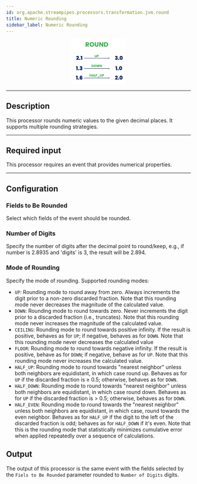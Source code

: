 ```yaml
---
id: org.apache.streampipes.processors.transformation.jvm.round
title: Numeric Rounding
sidebar_label: Numeric Rounding
---
```


<!--
  ~ Licensed to the Apache Software Foundation (ASF) under one or more
  ~ contributor license agreements.  See the NOTICE file distributed with
  ~ this work for additional information regarding copyright ownership.
  ~ The ASF licenses this file to You under the Apache License, Version 2.0
  ~ (the "License"); you may not use this file except in compliance with
  ~ the License.  You may obtain a copy of the License at
  ~
  ~    http://www.apache.org/licenses/LICENSE-2.0
  ~
  ~ Unless required by applicable law or agreed to in writing, software
  ~ distributed under the License is distributed on an "AS IS" BASIS,
  ~ WITHOUT WARRANTIES OR CONDITIONS OF ANY KIND, either express or implied.
  ~ See the License for the specific language governing permissions and
  ~ limitations under the License.
  ~
  -->



<p align="center">
    <img src="/img/pipeline-elements/org.apache.streampipes.processors.transformation.jvm.round/icon.png" width="150px;" class="pe-image-documentation"/>
</p>

***

## Description

This processor rounds numeric values to the given decimal places.
It supports multiple rounding strategies.

***

## Required input

This processor requires an event that provides numerical properties.

***

## Configuration

### Fields to Be Rounded

Select which fields of the event should be rounded.

### Number of Digits

Specify the number of digits after the decimal point to round/keep, e.g., if number is 2.8935 and 'digits' is 3,
the result will be 2.894.

### Mode of Rounding

Specify the mode of rounding. 
Supported rounding modes:
* `UP`: Rounding mode to round away from zero. Always increments the digit prior to a non-zero discarded fraction. Note that this rounding mode never decreases the magnitude of the calculated value.
* `DOWN`: Rounding mode to round towards zero. Never increments the digit prior to a discarded fraction (i.e., truncates). Note that this rounding mode never increases the magnitude of the calculated value.
* `CEILING`: Rounding mode to round towards positive infinity. If the result is positive, behaves as for `UP`; if negative, behaves as for `DOWN`. Note that this rounding mode never decreases the calculated value
* `FLOOR`: Rounding mode to round towards negative infinity. If the result is positive, behave as for `DOWN`; if negative, behave as for `UP`. Note that this rounding mode never increases the calculated value.
* `HALF_UP`: Rounding mode to round towards "nearest neighbor" unless both neighbors are equidistant, in which case round up. Behaves as for `UP` if the discarded fraction is ≥ 0.5; otherwise, behaves as for `DOWN`.
* `HALF_DOWN`: Rounding mode to round towards "nearest neighbor" unless both neighbors are equidistant, in which case round down. Behaves as for `UP` if the discarded fraction is > 0.5; otherwise, behaves as for `DOWN`.
* `HALF_EVEN`: Rounding mode to round towards the "nearest neighbor" unless both neighbors are equidistant, in which case, round towards the even neighbor. Behaves as for `HALF_UP` if the digit to the left of the discarded fraction is odd; behaves as for `HALF_DOWN` if it's even. Note that this is the rounding mode that statistically minimizes cumulative error when applied repeatedly over a sequence of calculations.

## Output

The output of this processor is the same event with the fields selected by the ``Fiels to Be Rounded`` parameter rounded
to ``Number of Digits`` digits.
